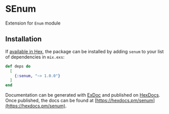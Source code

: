 # SEnum

Extension for `Enum` module

## Installation

If [available in Hex](https://hex.pm/docs/publish), the package can be installed
by adding `senum` to your list of dependencies in `mix.exs`:

```elixir
def deps do
  [
    {:senum, "~> 1.0.0"}
  ]
end
```

Documentation can be generated with [ExDoc](https://github.com/elixir-lang/ex_doc)
and published on [HexDocs](https://hexdocs.pm). Once published, the docs can
be found at [https://hexdocs.pm/senum](https://hexdocs.pm/senum).
